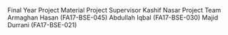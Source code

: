Final Year Project Material
Project Supervisor
Kashif Nasar
Project Team
Armaghan Hasan (FA17-BSE-045)
Abdullah Iqbal (FA17-BSE-030)
Majid Durrani (FA17-BSE-021)